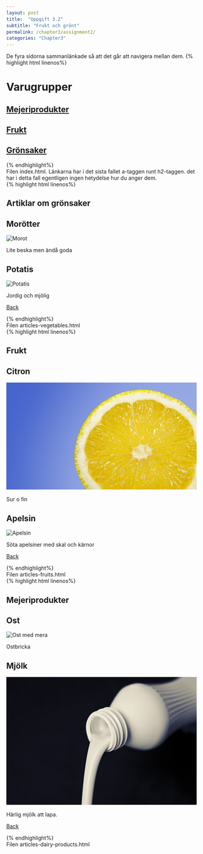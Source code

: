 ```yaml
---
layout: post
title:  "Uppgift 3.2"
subtitle: "Frukt och grönt"
permalink: /chapter3/assignment2/
categories: "Chapter3"
---
```

De fyra sidorna sammanlänkade så att det går att navigera mellan dem.
{% highlight html linenos%}
<!DOCTYPE html>
<html lang="sv">
  <head>
    <title>En liten affär</title>
    <meta charset="utf-8">
  </head>
  <body>
      <h1>Varugrupper</h1>
      <h2><a href="articles-dairy-products.html">Mejeriprodukter</a></h2>
      <h2><a href="articles-fruits.html">Frukt</a></h2>
      <a href="articles-vegetables.html"><h2>Grönsaker</h2></a>
  </body>
</html>
{% endhighlight%}
<figcaption>Filen index.html. Länkarna har i det sista fallet a-taggen runt h2-taggen. det har i detta fall egentligen ingen hetydelse hur du anger dem.</figcaption>
{% highlight html linenos%}
<!DOCTYPE html>
<html lang="sv">
  <head>
    <title>Grönsaker</title>
    <meta charset="utf-8">
  </head>
  <body>
    <section >
      <h1>Artiklar om grönsaker</h1>
      <article>
        <h2>Morötter</h2 >
          <p><img src="assets/images/vegetables-carrot-etc.jpg" alt="Morot"></p>
          <p>Lite beska men ändå goda</p>
      </article>
      <article>
        <h2>Potatis</h2 >
        <p><img src="assets/images/vegetables-potato.jpg" alt="Potatis"></p>
        <p>Jordig och mjölig</p>
      </article>
    </section>
    <p><a href="index.html">Back</a></p>
  </body>
</html>
{% endhighlight%}
<figcaption>Filen articles-vegetables.html</figcaption>
{% highlight html linenos%}
<!DOCTYPE html>
<html lang="sv">
  <head>
    <title>Frukt</title>
    <meta charset="utf-8">
  </head >
  <body>
    <section >
      <h1>Frukt</h1>
      <article>
        <h2>Citron</h2>
        <p><img src="assets/images/fruit-lemon.jpg" alt="Citron"></p>
        <p>Sur o fin</p>
      </article>
      <article>
        <h2>Apelsin</h2>
        <p><img src="assets/images/fruit-orange.jpg" alt="Apelsin"></p>
        <p>Söta apelsiner med skal och kärnor</p>
      </article>
    </section>
    <p><a href="index.html">Back</a></p>
  </body>
</html>
{% endhighlight%}
<figcaption>Filen articles-fruits.html</figcaption>
{% highlight html linenos%}
<!DOCTYPE html>
<html lang="sv">
  <head>
    <title>Mejeriprodukter</title>
    <meta charset="utf-8">
  </head >
  <body>
    <section >
      <h1>Mejeriprodukter</h1>
      <article>
        <h2>Ost</h2>
        <p><img src="assets/images/dairy-cheese-etc.jpg" alt="Ost med mera"></p>
        <p>Ostbricka</p>
      </article>
      <article>
        <h2>Mjölk</h2>
        <p><img src="assets/images/dairy-milk.jpg" alt="Mjölk"></p>
        <p>Härlig mjölk att lapa.</p>
      </article>
    </section>
    <p><a href="index.html">Back</a></p>
  <body>
</html>
{% endhighlight%}
<figcaption>Filen articles-dairy-products.html</figcaption>
